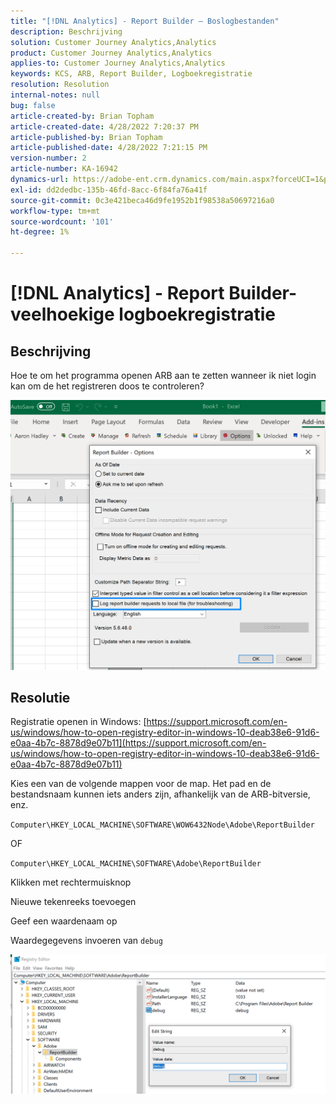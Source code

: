 ```yaml
---
title: "[!DNL Analytics] - Report Builder — Boslogbestanden"
description: Beschrijving
solution: Customer Journey Analytics,Analytics
product: Customer Journey Analytics,Analytics
applies-to: Customer Journey Analytics,Analytics
keywords: KCS, ARB, Report Builder, Logboekregistratie
resolution: Resolution
internal-notes: null
bug: false
article-created-by: Brian Topham
article-created-date: 4/28/2022 7:20:37 PM
article-published-by: Brian Topham
article-published-date: 4/28/2022 7:21:15 PM
version-number: 2
article-number: KA-16942
dynamics-url: https://adobe-ent.crm.dynamics.com/main.aspx?forceUCI=1&pagetype=entityrecord&etn=knowledgearticle&id=26414a44-28c7-ec11-a7b6-0022480a1b03
exl-id: dd2dedbc-135b-46fd-8acc-6f84fa76a41f
source-git-commit: 0c3e421beca46d9fe1952b1f98538a50697216a0
workflow-type: tm+mt
source-wordcount: '101'
ht-degree: 1%

---
```


# [!DNL Analytics] - Report Builder-veelhoekige logboekregistratie

## Beschrijving


Hoe te om het programma openen ARB aan te zetten wanneer ik niet login kan om de het registreren doos te controleren?

![](assets/___27414a44-28c7-ec11-a7b6-0022480a1b03___.png)


## Resolutie




Registratie openen in Windows: [https://support.microsoft.com/en-us/windows/how-to-open-registry-editor-in-windows-10-deab38e6-91d6-e0aa-4b7c-8878d9e07b11](https://support.microsoft.com/en-us/windows/how-to-open-registry-editor-in-windows-10-deab38e6-91d6-e0aa-4b7c-8878d9e07b11)

Kies een van de volgende mappen voor de map. Het pad en de bestandsnaam kunnen iets anders zijn, afhankelijk van de ARB-bitversie, enz.

`Computer\HKEY_LOCAL_MACHINE\SOFTWARE\WOW6432Node\Adobe\ReportBuilder`

OF

`Computer\HKEY_LOCAL_MACHINE\SOFTWARE\Adobe\ReportBuilder`

Klikken met rechtermuisknop

Nieuwe tekenreeks toevoegen

Geef een waardenaam op

Waardegegevens invoeren van `debug`

![](assets/066ee289-0b9e-eb11-b1ac-000d3a3684a8.png)
